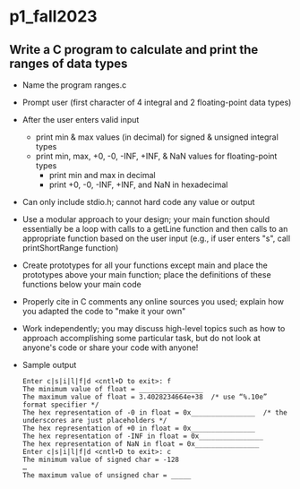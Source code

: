 # p1_fall2023

## Write a C program to calculate and print the ranges of data types

* Name the program ranges.c
* Prompt user (first character of 4 integral and 2 floating-point data types)
* After the user enters valid input
  * print min & max values (in decimal) for signed & unsigned integral types
  * print min, max, +0, -0, -INF, +INF, & NaN values for floating-point types
    * print min and max in decimal
    * print +0, -0, -INF, +INF, and NaN in hexadecimal
* Can only include stdio.h; cannot hard code any value or output
* Use a modular approach to your design; your main function should essentially be a loop with calls to a getLine function and then calls to an appropriate function based on the user input (e.g., if user enters "s", call printShortRange function)
* Create prototypes for all your functions except main and place the prototypes above your main function; place the definitions of these functions below your main code
* Properly cite in C comments any online sources you used; explain how you adapted the code to "make it your own"
* Work independently; you may discuss high-level topics such as how to approach accomplishing some particular task, but do not look at anyone's code or share your code with anyone!
* Sample output

  ```
  Enter c|s|i|l|f|d <cntl+D to exit>: f
  The minimum value of float = ________________
  The maximum value of float = 3.4028234664e+38  /* use “%.10e” format specifier */
  The hex representation of -0 in float = 0x________________  /* the underscores are just placeholders */
  The hex representation of +0 in float = 0x________________
  The hex representation of -INF in float = 0x________________
  The hex representation of NaN in float = 0x________________
  Enter c|s|i|l|f|d <cntl+D to exit>: c
  The minimum value of signed char = -128
  …
  The maximum value of unsigned char = _____
  ```